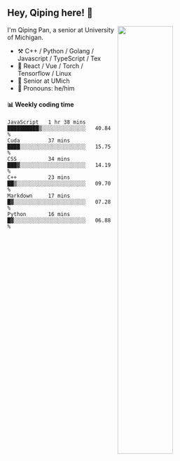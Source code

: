 

## Hey, Qiping here! :wave:

[<img align="right" width="50%" src="https://github-readme-stats.vercel.app/api?username=ppppqp&theme=dark&show_icons=true">](https://metrics.lecoq.io/ppppqp?template=classic)


I'm Qiping Pan, a senior at University of Michigan.

-   :hammer_and_pick: C++ / Python / Golang / Javascript / TypeScript / Tex
-   :pencil: React / Vue / Torch / Tensorflow / Linux 
-   :seedling: Senior at UMich
-   :man: Pronouns: he/him



#### :bar_chart: Weekly coding time

<!--START_SECTION:waka-->

```text
JavaScript   1 hr 38 mins    ██████████▒░░░░░░░░░░░░░░   40.84 %
Cuda         37 mins         ████░░░░░░░░░░░░░░░░░░░░░   15.75 %
CSS          34 mins         ███▓░░░░░░░░░░░░░░░░░░░░░   14.19 %
C++          23 mins         ██▒░░░░░░░░░░░░░░░░░░░░░░   09.70 %
Markdown     17 mins         █▓░░░░░░░░░░░░░░░░░░░░░░░   07.28 %
Python       16 mins         █▓░░░░░░░░░░░░░░░░░░░░░░░   06.88 %
```

<!--END_SECTION:waka-->
